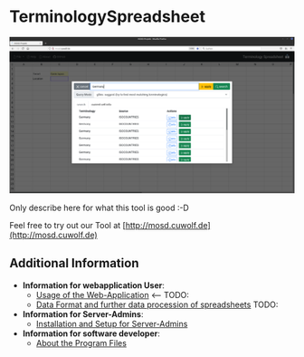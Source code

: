 # TerminologySpreadsheet

![alt text](https://raw.githubusercontent.com/cuwolf-de/TerminologySpreadsheet/main/wiki/img/example_search.png "Screenshot of Terminology Search")

Only describe here for what this tool is good :-D

Feel free to try out our Tool at [http://mosd.cuwolf.de](http://mosd.cuwolf.de)

## Additional Information
- **Information for webapplication User**:
   - [Usage of the Web-Application](https://github.com/cuwolf-de/TerminologySpreadsheet/tree/main/wiki/Usage.md) <-- TODO:
   - [Data Format and further data procession of spreadsheets](https://github.com/cuwolf-de/TerminologySpreadsheet/tree/main/wiki/DataFormat.md) TODO:
- **Information for Server-Admins**:
   - [Installation and Setup for Server-Admins](https://github.com/cuwolf-de/TerminologySpreadsheet/tree/main/wiki/InstallAndSetup.md)
- **Information for software developer**:
   - [About the Program Files](https://github.com/cuwolf-de/TerminologySpreadsheet/tree/main/wiki/Developer.md)